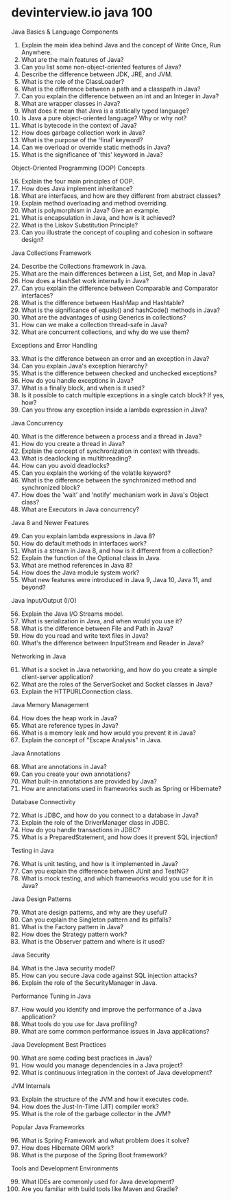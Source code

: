 # devinterview.io java 100

Java Basics & Language Components

1. Explain the main idea behind Java and the concept of Write Once, Run Anywhere.
2. What are the main features of Java?
3. Can you list some non-object-oriented features of Java?
4. Describe the difference between JDK, JRE, and JVM.
5. What is the role of the ClassLoader?
6. What is the difference between a path and a classpath in Java?
7. Can you explain the difference between an int and an Integer in Java?
8. What are wrapper classes in Java?
9. What does it mean that Java is a statically typed language?
10. Is Java a pure object-oriented language? Why or why not?
11. What is bytecode in the context of Java?
12. How does garbage collection work in Java?
13. What is the purpose of the 'final' keyword?
14. Can we overload or override static methods in Java?
15. What is the significance of 'this' keyword in Java?


Object-Oriented Programming (OOP) Concepts

16. Explain the four main principles of OOP.
17. How does Java implement inheritance?
18. What are interfaces, and how are they different from abstract classes?
19. Explain method overloading and method overriding.
20. What is polymorphism in Java? Give an example.
21. What is encapsulation in Java, and how is it achieved?
22. What is the Liskov Substitution Principle?
23. Can you illustrate the concept of coupling and cohesion in software design?

Java Collections Framework

24. Describe the Collections framework in Java.
25. What are the main differences between a List, Set, and Map in Java?
26. How does a HashSet work internally in Java?
27. Can you explain the difference between Comparable and Comparator interfaces?
28. What is the difference between HashMap and Hashtable?
29. What is the significance of equals() and hashCode() methods in Java?
30. What are the advantages of using Generics in collections?
31. How can we make a collection thread-safe in Java?
32. What are concurrent collections, and why do we use them?

Exceptions and Error Handling

33. What is the difference between an error and an exception in Java?
34. Can you explain Java's exception hierarchy?
35. What is the difference between checked and unchecked exceptions?
36. How do you handle exceptions in Java?
37. What is a finally block, and when is it used?
38. Is it possible to catch multiple exceptions in a single catch block? If yes, how?
39. Can you throw any exception inside a lambda expression in Java?

Java Concurrency

40. What is the difference between a process and a thread in Java?
41. How do you create a thread in Java?
42. Explain the concept of synchronization in context with threads.
43. What is deadlocking in multithreading?
44. How can you avoid deadlocks?
45. Can you explain the working of the volatile keyword?
46. What is the difference between the synchronized method and synchronized block?
47. How does the 'wait' and 'notify' mechanism work in Java's Object class?
48. What are Executors in Java concurrency?

Java 8 and Newer Features

49. Can you explain lambda expressions in Java 8?
50. How do default methods in interfaces work?
51. What is a stream in Java 8, and how is it different from a collection?
52. Explain the function of the Optional class in Java.
53. What are method references in Java 8?
54. How does the Java module system work?
55. What new features were introduced in Java 9, Java 10, Java 11, and beyond?

Java Input/Output (I/O)

56. Explain the Java I/O Streams model.
57. What is serialization in Java, and when would you use it?
58. What is the difference between File and Path in Java?
59. How do you read and write text files in Java?
60. What's the difference between InputStream and Reader in Java?

Networking in Java

61. What is a socket in Java networking, and how do you create a simple client-server application?
62. What are the roles of the ServerSocket and Socket classes in Java?
63. Explain the HTTPURLConnection class.

Java Memory Management

64. How does the heap work in Java?
65. What are reference types in Java?
66. What is a memory leak and how would you prevent it in Java?
67. Explain the concept of "Escape Analysis" in Java.

Java Annotations

68. What are annotations in Java?
69. Can you create your own annotations?
70. What built-in annotations are provided by Java?
71. How are annotations used in frameworks such as Spring or Hibernate?

Database Connectivity

72. What is JDBC, and how do you connect to a database in Java?
73. Explain the role of the DriverManager class in JDBC.
74. How do you handle transactions in JDBC?
75. What is a PreparedStatement, and how does it prevent SQL injection?

Testing in Java

76. What is unit testing, and how is it implemented in Java?
77. Can you explain the difference between JUnit and TestNG?
78. What is mock testing, and which frameworks would you use for it in Java?

Java Design Patterns

79. What are design patterns, and why are they useful?
80. Can you explain the Singleton pattern and its pitfalls?
81. What is the Factory pattern in Java?
82. How does the Strategy pattern work?
83. What is the Observer pattern and where is it used?

Java Security

84. What is the Java security model?
85. How can you secure Java code against SQL injection attacks?
86. Explain the role of the SecurityManager in Java.

Performance Tuning in Java

87. How would you identify and improve the performance of a Java application?
88. What tools do you use for Java profiling?
89. What are some common performance issues in Java applications?

Java Development Best Practices

90. What are some coding best practices in Java?
91. How would you manage dependencies in a Java project?
92. What is continuous integration in the context of Java development?

JVM Internals

93. Explain the structure of the JVM and how it executes code.
94. How does the Just-In-Time (JIT) compiler work?
95. What is the role of the garbage collector in the JVM?

Popular Java Frameworks

96. What is Spring Framework and what problem does it solve?
97. How does Hibernate ORM work?
98. What is the purpose of the Spring Boot framework?

Tools and Development Environments

99. What IDEs are commonly used for Java development?
100. Are you familiar with build tools like Maven and Gradle?
